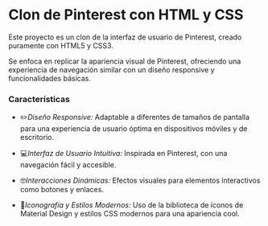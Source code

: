# Clon de Pinterest con HTML y CSS
Este proyecto es un clon de la interfaz de usuario de Pinterest, creado puramente con HTML5 y CSS3.

Se enfoca en replicar la apariencia visual de Pinterest, ofreciendo una experiencia de navegación similar con un diseño responsive y funcionalidades básicas.

### Características

* ✏️*Diseño Responsive:* Adaptable a diferentes de tamaños de pantalla para una experiencia de usuario óptima en dispositivos móviles y de escritorio.

* 💻*Interfaz de Usuario Intuitiva:* Inspirada en Pinterest, con una navegación fácil y accesible.
  
* 🤓*Interacciones Dinámicas:* Efectos visuales para elementos interactivos como botones y enlaces.
  
* 👾*Iconografía y Estilos Modernos:* Uso de la biblioteca de íconos de Material Design y estilos CSS modernos para una apariencia cool.
